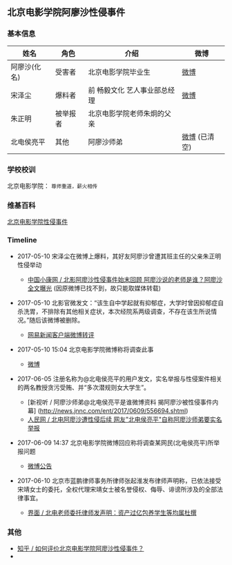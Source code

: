 
## 北京电影学院阿廖沙性侵事件



### 基本信息

| 姓名      | 角色   | 介绍              | 微博                                       |
| ------- | ---- | --------------- | ---------------------------------------- |
| 阿廖沙(化名) | 受害者  | 北京电影学院毕业生       | [微博](https://www.weibo.com/u/5249498759) |
| 宋泽尘     | 爆料者  | 前 畅毅文化 艺人事业部总经理 | [微博](https://www.weibo.com/lesliesong12) |
| 朱正明     | 被举报者 | 北京电影学院老师朱炯的父亲   |                                          |
| 北电侯亮平   | 其他   | 阿廖沙师弟           | [微博](https://www.weibo.com/u/6264350724) (已清空) |


### 学校校训
北京电影学院： `尊师重道，薪火相传`

### 维基百科

[北京电影学院性侵事件](https://zh.wikipedia.org/wiki/%E5%8C%97%E4%BA%AC%E9%9B%BB%E5%BD%B1%E5%AD%B8%E9%99%A2%E6%80%A7%E4%BE%B5%E4%BA%8B%E4%BB%B6)

### Timeline

* 2017-05-10 宋泽尘在微博上爆料，其好友阿廖沙曾遭其班主任的父亲朱正明性侵举动

  * [中国小康网 / 北影阿廖沙性侵事件始末回顾 阿廖沙说的老师是谁？阿廖沙全文曝光](http://news.chinaxiaokang.com/shehuipindao/shehui/20170510/196453.html) (因原微博已找不到，故只能取媒体转载)

* 2017-05-10 北影官微发文：“该生自中学起就有抑郁症，大学时曾因抑郁症自杀洗胃，不排除有其他相关症状，本次经院系两级调查，不存在该生所说情况。”随后该微博被删除。

  * [网易新闻客户端微博转评](https://www.weibo.com/1974808274/F2tlyxQBx)

* 2017-05-10 15:04 北京电影学院微博称将调查此事

  * [微博](https://www.weibo.com/1875379117/F2sMJp82b)

* 2017-06-05 注册名称为@北电侯亮平的用户发文，实名举报与性侵案件相关的两名教授贪污受贿、并“多次潜规则女大学生”。

  * [新视听 / 阿廖沙师弟@北电侯亮平是谁微博资料 揭阿廖沙被性侵事件内幕] (http://news.jnnc.com/ent/2017/0609/556694.shtml)
  * [人民网 / 北电阿廖沙遭性侵后续 网友"北电侯亮平"自称阿廖沙师弟要实名举报](http://fj.people.com.cn/n2/2017/0609/c181466-30306371.html) 

* 2017-06-09 14:37 北京电影学院微博回应称将调查某网民(北电侯亮平)所举报问题

  * [微博公告](https://www.weibo.com/1875379117/F71qEBx2h?from=page_1002061875379117_profile&wvr=6&mod=weibotime&type=comment#_0)

* 2017-06-10 北京市蓝鹏律师事务所律师张起淮发布律师声明称，已依法接受宋靖女士的委托，全权代理宋靖女士被名誉侵权、侮辱、诽谤所涉及的全部法律事宜。

  * [界面 / 北电老师委托律师发声明：资产过亿包养学生等均属杜撰](https://www.weibo.com/ttarticle/p/show?id=2309351000894117397878507404&u=5182171545&m=4117445897480045&cu=5936871401)


### 其他

* [知乎 / 如何评价北京电影学院阿廖沙性侵事件？](https://www.zhihu.com/question/59669003)
* 

